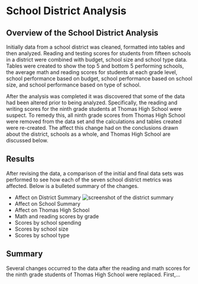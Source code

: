 # School District Analysis
## Overview of the School District Analysis
Initially data from a school district was cleaned, formatted into tables and then analyzed.  Reading and testing scores for students from fifteen schools in a district were combined with budget, school size and school type data.  Tables were created to show the top 5 and bottom 5 performing schools, the average math and reading scores for students at each grade level, school performance based on budget, school performance based on school size, and school performance based on type of school.  

After the analysis was completed it was discovered that some of the data had been altered prior to being analyzed.  Specifically, the reading and writing scores for the ninth grade students at Thomas High School were suspect.  To remedy this, all ninth grade scores from Thomas High School were removed from the data set and the calculations and tables created were re-created.  The affect this change had on the conclusions drawn about the district, schools as a whole, and Thomas High School are discussed below.    

## Results
After revising the data, a comparison of the initial and final data sets was performed to see how each of the seven school district metrics was affected.  Below is a bulleted summary of the changes.
* Affect on District Summary
![screenshot of the district summary](screenshots/VBA_Challenge_2017.png)
* Affect on School Summary
* Affect on Thomas High School
* Math and reading scores by grade
* Scores by school spending
* Scores by school size
* Scores by school type


## Summary
Several changes occurred to the data after the reading and math scores for the ninth grade students of Thomas High School were replaced.  First,...


 

